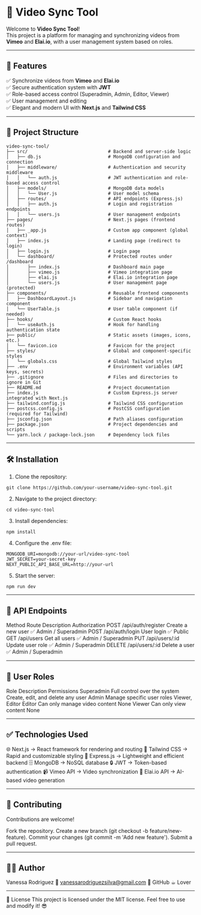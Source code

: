 # 🎯 Video Sync Tool

Welcome to **Video Sync Tool**!  
This project is a platform for managing and synchronizing videos from **Vimeo** and **Elai.io**, with a user management system based on roles.

---

## 🚀 **Features**
✅ Synchronize videos from **Vimeo** and **Elai.io**  
✅ Secure authentication system with **JWT**  
✅ Role-based access control (Superadmin, Admin, Editor, Viewer)  
✅ User management and editing  
✅ Elegant and modern UI with **Next.js** and **Tailwind CSS**  

---

## 📂 **Project Structure**
```
video-sync-tool/
├── src/                              # Backend and server-side logic
│   ├── db.js                         # MongoDB configuration and connection
│   ├── middleware/                   # Authentication and security middleware
│   │   └── auth.js                   # JWT authentication and role-based access control
│   ├── models/                       # MongoDB data models
│   │   └── User.js                   # User model schema
│   ├── routes/                       # API endpoints (Express.js)
│   │   ├── auth.js                   # Login and registration endpoints
│   │   └── users.js                  # User management endpoints
├── pages/                            # Next.js pages (frontend routes)
│   ├── _app.js                       # Custom app component (global context)
│   ├── index.js                      # Landing page (redirect to login)
│   ├── login.js                      # Login page
│   └── dashboard/                    # Protected routes under /dashboard
│       ├── index.js                  # Dashboard main page
│       ├── vimeo.js                  # Vimeo integration page
│       ├── elai.js                   # Elai.io integration page
│       └── users.js                  # User management page (protected)
├── components/                       # Reusable frontend components
│   ├── DashboardLayout.js            # Sidebar and navigation component
│   └── UserTable.js                  # User table component (if needed)
├── hooks/                            # Custom React hooks
│   └── useAuth.js                    # Hook for handling authentication state
├── public/                           # Static assets (images, icons, etc.)
│   └── favicon.ico                   # Favicon for the project
├── styles/                           # Global and component-specific styles
│   └── globals.css                   # Global Tailwind styles
├── .env                              # Environment variables (API keys, secrets)
├── .gitignore                        # Files and directories to ignore in Git
├── README.md                         # Project documentation
├── index.js                          # Custom Express.js server integrated with Next.js
├── tailwind.config.js                # Tailwind CSS configuration
├── postcss.config.js                 # PostCSS configuration (required for Tailwind)
├── jsconfig.json                     # Path aliases configuration
├── package.json                      # Project dependencies and scripts
└── yarn.lock / package-lock.json     # Dependency lock files
```

---
## 🛠️ **Installation**
1. Clone the repository:
```
git clone https://github.com/your-username/video-sync-tool.git
```
2. Navigate to the project directory:
```
cd video-sync-tool
```
3. Install dependencies:
```
npm install
```
4. Configure the .env file:
```
MONGODB_URI=mongodb://your-url/video-sync-tool
JWT_SECRET=your-secret-key
NEXT_PUBLIC_API_BASE_URL=http://your-url
```
5. Start the server:
```
npm run dev 
```

---
## 🚪 **API Endpoints**
Method	Route	Description	Authorization
POST	/api/auth/register	Create a new user	✅ Admin / Superadmin
POST	/api/auth/login	User login	✅ Public
GET	/api/users	Get all users	✅ Admin / Superadmin
PUT	/api/users/:id	Update user role	✅ Admin / Superadmin
DELETE	/api/users/:id	Delete a user	✅ Admin / Superadmin

---
## 🌟 **User Roles**
Role	Description	Permissions
Superadmin	Full control over the system	Create, edit, and delete any user
Admin	Manage specific user roles	Viewer, Editor
Editor	Can only manage video content	None
Viewer	Can only view content	None

---
## ✅ **Technologies Used**
🌐 Next.js → React framework for rendering and routing
🎨 Tailwind CSS → Rapid and customizable styling
🚀 Express.js → Lightweight and efficient backend
🗄️ MongoDB → NoSQL database
🔒 JWT → Token-based authentication
📹 Vimeo API → Video synchronization
🤖 Elai.io API → AI-based video generation

---
## 🤝 **Contributing**
Contributions are welcome!

Fork the repository.
Create a new branch (git checkout -b feature/new-feature).
Commit your changes (git commit -m 'Add new feature').
Submit a pull request.

---
## 👨‍💻 **Author**
Vanessa Rodriguez
📧 vanessarodriguezsilva@gmail.com
👾 GitHub
☕︎ Lover

---
📜 License
This project is licensed under the MIT license.
Feel free to use and modify it! 😎
